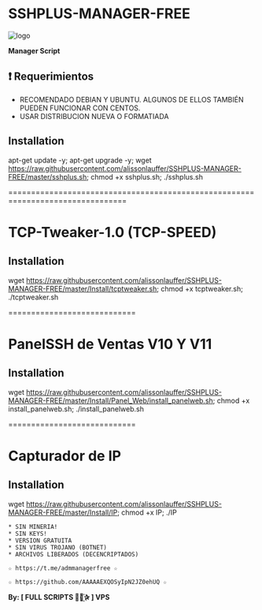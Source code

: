 ﻿# SSHPLUS-MANAGER-FREE

![logo](https://raw.githubusercontent.com/alissonlauffer/SSHPLUS-MANAGER-FREE/master/SSHPLUS_MANAGER.jpg)

**Manager Script**

## :heavy_exclamation_mark: Requerimientos

* RECOMENDADO DEBIAN Y UBUNTU. ALGUNOS DE ELLOS TAMBIÉN PUEDEN FUNCIONAR CON CENTOS.
* USAR DISTRIBUCION NUEVA O FORMATIADA

## Installation

apt-get update -y; apt-get upgrade -y; wget https://raw.githubusercontent.com/alissonlauffer/SSHPLUS-MANAGER-FREE/master/sshplus.sh; chmod +x sshplus.sh; ./sshplus.sh

================================================================================

# TCP-Tweaker-1.0 (TCP-SPEED)

## Installation

wget https://raw.githubusercontent.com/alissonlauffer/SSHPLUS-MANAGER-FREE/master/Install/tcptweaker.sh; chmod +x tcptweaker.sh; ./tcptweaker.sh

============================
# PanelSSH de Ventas V10 Y V11

## Installation

wget https://raw.githubusercontent.com/alissonlauffer/SSHPLUS-MANAGER-FREE/master/Install/Panel_Web/install_panelweb.sh; chmod +x install_panelweb.sh; ./install_panelweb.sh

============================
# Capturador de IP

## Installation

wget https://raw.githubusercontent.com/alissonlauffer/SSHPLUS-MANAGER-FREE/master/Install/IP; chmod +x IP; ./IP

```
* SIN MINERIA! 
* SIN KEYS! 
* VERSION GRATUITA 
* SIN VIRUS TROJANO (BOTNET) 
* ARCHIVOS LIBERADOS (DECENCRIPTADOS)
```

```
☆ https://t.me/admmanagerfree ☆

☆ https://github.com/AAAAAEXQOSyIpN2JZ0ehUQ ☆
```

**By: [ FULL SCRIPTS ⃘⃤꙰✰ ] VPS**